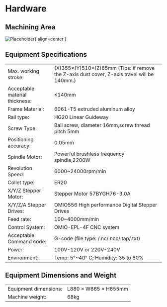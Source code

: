 
# Hardware


## Machining Area

![Placeholder](/assets/images/omiocnc-x6-2200_8.jpg){ align=center }

## Equipment Specifications

|                                |                                                                                             |
| ------------------------------ | ------------------------------------------------------------------------------------------- |
| Max. working stroke:           | (X)355×(Y)510×(Z)85mm (Tips: if remove the Z-axis dust cover, Z-axis travel will be 140mm.) |
| Acceptable material thickness: | ≤140mm                                                                                      |
| Frame Material:                | 6061-T5 extruded aluminum alloy                                                             |
| Rail type:                     | HG20 Linear Guideway                                                                        |
| Screw Type:                    | Ball screw, diameter 16mm,screw thread pitch 5mm                                            |
| Positioning accuracy:          | 0.05mm                                                                                      |
| Spindle Motor:                 | Powerful brushless frequency spindle,2200W                                                  |
| Revolution Speed:              | 6000~24000rpm/min                                                                           |
| Collet type:                   | ER20                                                                                        |
| X/Y/Z Stepper Motor:           | Stepper Motor 57BYGH76-3.0A                                                                 |
| X/Y/Z/A Stepper Drives:        | OMIO556 High performance Digital Stepper Drives                                             |
| Feed rate:                     | 100~4000mm/min                                                                              |
| Control System:                | OMIO-EPL-4F CNC system                                                                      |
| Acceptable Command code:       | G-code (file type: /.nc/.ncc/.tap/.txt)                                                     |
| Power:                         | 100V-120V or 220V-240V                                                                      |
| Environment:                   | Temp: 5°~40° C; Humidity: 35 to 80%                                                         |


## Equipment Dimensions and Weight

|                       |                      |
| --------------------- | -------------------- |
| Equipment dimensions: | L880 × W665 × H655mm |
| Machine weight:       | 68kg                 |
